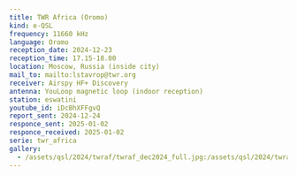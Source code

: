 ```yaml
---
title: TWR Africa (Oromo)
kind: e-QSL
frequency: 11660 kHz
language: Oromo
reception_date: 2024-12-23
reception_time: 17.15-18.00
location: Moscow, Russia (inside city)
mail_to: mailto:lstavrop@twr.org
receiver: Airspy HF+ Discovery
antenna: YouLoop magnetic loop (indoor reception)
station: eswatini
youtube_id: iDcBhXFFgvQ
report_sent: 2024-12-24
responce_sent: 2025-01-02
responce_received: 2025-01-02
serie: twr_africa
gallery:
  - /assets/qsl/2024/twraf/twraf_dec2024_full.jpg:/assets/qsl/2024/twraf/twraf_dec2024_small.jpg
---
```

